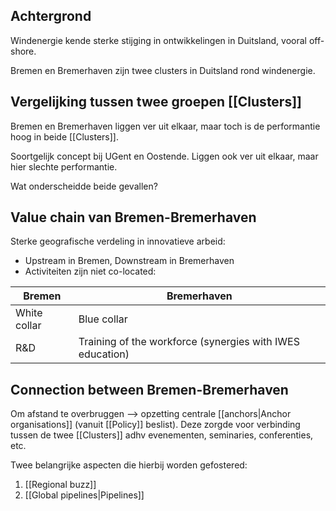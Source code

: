## Achtergrond
Windenergie kende sterke stijging in ontwikkelingen in Duitsland, vooral off-shore.

Bremen en Bremerhaven zijn twee clusters in Duitsland rond windenergie.

## Vergelijking tussen twee groepen [[Clusters]] 
Bremen en Bremerhaven liggen ver uit elkaar, maar toch is de performantie hoog in beide [[Clusters]].

Soortgelijk concept bij UGent en Oostende. Liggen ook ver uit elkaar, maar hier slechte performantie.

Wat onderscheidde beide gevallen?

## Value chain van Bremen-Bremerhaven
Sterke geografische verdeling in innovatieve arbeid:
- Upstream in Bremen, Downstream in Bremerhaven
- Activiteiten zijn niet co-located:

Bremen | Bremerhaven
-- | --
White collar | Blue collar
R&D | Training of the workforce (synergies with IWES education)

## Connection between Bremen-Bremerhaven
Om afstand te overbruggen --> opzetting centrale [[anchors|Anchor organisations]] (vanuit [[Policy]] beslist). Deze zorgde voor verbinding tussen de twee [[Clusters]] adhv evenementen, seminaries, conferenties, etc. 

Twee belangrijke aspecten die hierbij worden gefostered:
1. [[Regional buzz]]
2. [[Global pipelines|Pipelines]]